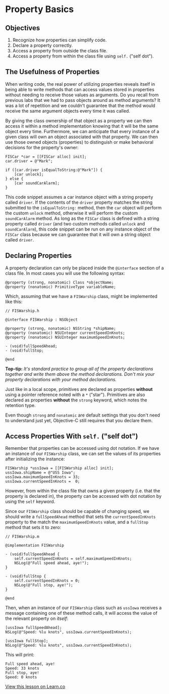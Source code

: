 
# Property Basics

## Objectives

1. Recognize how properties can simplify code.
2. Declare a property correctly.
3. Access a property from outside the class file.
4. Access a property from within the class file using `self.` ("self dot").  

## The Usefulness of Properties

When writing code, the real power of utilizing properties reveals itself in being able to write methods that can access values stored in properties without needing to receive those values as arguments. Do you recall from previous labs that we had to pass objects around as method arguments? It was a lot of repetition and we couldn't guarantee that the method would receive the same argument objects every time it was called. 

By giving the class ownership of that object as a property we can then access it within a method implementation knowing that it will be the same object every time. Furthermore, we can anticipate that every instance of a given class will own an object associated with that property. We can then use those owned objects (properties) to distinguish or make behavioral decisions for the property's owner:

```objc
FISCar *car = [[FISCar alloc] init];
car.driver = @"Mark";

if ([car.driver isEqualToString:@"Mark"]) {
    [car unlock];
} else {
    [car soundCarAlarm];
}
```
This code snippet assumes a car instance object with a string property called `driver`. If the contents of the `driver` property matches the string submitted to the `isEqualToString:` method, then the `car` object will perform the custom `unlock` method, otherwise it will perform the custom `soundCarAlarm` method. As long as the `FISCar` class is defined with a string property called `driver` (and two custom methods called `unlock` and `soundCarAlarm`), this code snippet can be run on any instance object of the `FISCar` class because we can guarantee that it will own a string object called `driver`.

## Declaring Properties

A property declaration can only be placed inside the `@interface` section of a class file. In most cases you will use the following syntax:

```objc
@property (strong, nonatomic) Class *objectName;
@property (nonatomic) PrimitiveType variableName; 
```
Which, assuming that we have a `FISWarship` class, might be implemented like this:

```objc
// FISWarship.h

@interface FISWarship : NSObject

@property (strong, nonatomic) NSString *shipName;
@property (nonatomic) NSUInteger currentSpeedInKnots;
@property (nonatomic) NSUInteger maximumSpeedInKnots;

- (void)fullSpeedAhead;
- (void)fullStop;

@end
```
**Top-tip:** *It's standard practice to group all of the property declarations together and write them above the method declarations. Don't mix your property declarations with your method declarations.*

Just like in a local scope, primitives are declared as properties **without** using a pointer reference noted with a `*` ("star"). Primitives are also declared as properties **without** the `strong` keyword, which notes the retention type.

Even though `strong` and `nonatomic` are default settings that you don't need to understand just yet, Objective-C still requires that you declare them.

## Access Properties With `self.` ("self dot")

Remember that properties can be accessed using dot notation. If we have an instance of our `FISWarship` class, we can set the values of its properties after initializing the instance:

```objc
FISWarship *ussIowa = [[FISWarship alloc] init];
ussIowa.shipName = @"USS Iowa";
ussIowa.maximumSpeedInKnots = 33;
ussIowa.currentSpeedInKnots =  0;
```
However, from within the class file that owns a given property (i.e. that the property is declared in), the property can be accessed with dot notation by using the `self` keyword.

Since our `FISWarship` class should be capable of changing speed, we should write a `fullSpeedAhead` method that sets the `currentSpeedInKnots` property to the match the `maximumSpeedInKnots` value, and a `fullStop` method that sets it to zero: 

```objc
// FISWarship.m

@implementation FISWarship

- (void)fullSpeedAhead {
    self.currentSpeedInKnots = self.maximumSpeedInKnots;
    NSLog(@"Full speed ahead, aye!");
}

- (void)fullStop {
    self.currentSpeedInKnots = 0;
    NSLog(@"Full stop, aye!");
}

@end
```

Then, when an instance of our `FISWarship` class such as `ussIowa` receives a message containing one of these method calls, it will access the value of the relevant property on *itself*:

```objc
[ussIowa fullSpeedAhead];
NSLog(@"Speed: %lu knots", ussIowa.currentSpeedInKnots);

[ussIowa fullStop];
NSLog(@"Speed: %lu knots", ussIowa.currentSpeedInKnots);
```
This will print:

```
Full speed ahead, aye!
Speed: 33 knots
Full stop, aye!
Speed: 0 knots
```

<a href='https://learn.co/lessons/reading-ios-properties' data-visibility='hidden'>View this lesson on Learn.co</a>
